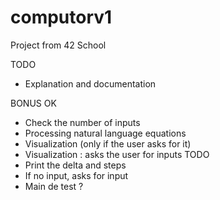 # computorv1
Project from 42 School

TODO
- Explanation and documentation

BONUS
    OK
- Check the number of inputs
- Processing natural language equations
- Visualization (only if the user asks for it)
- Visualization : asks the user for inputs
    TODO
- Print the delta and steps
- If no input, asks for input
- Main de test ?

